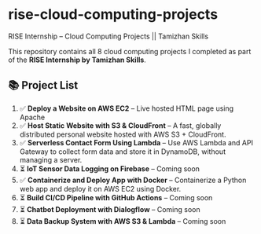 # rise-cloud-computing-projects
RISE Internship – Cloud Computing Projects || Tamizhan Skills

This repository contains all 8 cloud computing projects I completed as part of the **RISE Internship by Tamizhan Skills**.

## 📚 Project List

1. ✅ **Deploy a Website on AWS EC2** – Live hosted HTML page using Apache
2. ✅ **Host Static Website with S3 & CloudFront** – A fast, globally distributed personal website hosted with AWS S3 + CloudFront.
3. ✅ **Serverless Contact Form Using Lambda** – Use AWS Lambda and API Gateway to collect form data and store it in DynamoDB, without managing a server.
4. ⏳ **IoT Sensor Data Logging on Firebase** – Coming soon
5. ✅ **Containerize and Deploy App with Docker** – Containerize a Python web app and deploy it on AWS EC2 using Docker.
6. ⏳ **Build CI/CD Pipeline with GitHub Actions** – Coming soon
7. ⏳ **Chatbot Deployment with Dialogflow** – Coming soon
8. ⏳ **Data Backup System with AWS S3 & Lambda** – Coming soon
